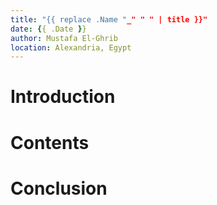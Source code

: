```yaml
---
title: "{{ replace .Name "_" " " | title }}"
date: {{ .Date }}
author: Mustafa El-Ghrib
location: Alexandria, Egypt
---
```


# Introduction

# Contents

# Conclusion
